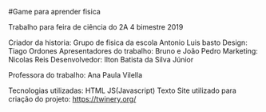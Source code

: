 #Game para aprender fisica

Trabalho para feira de ciência do 2A 
4 bimestre 2019

Criador da historia: Grupo de fisica da escola Antonio Luis basto
Design: Tiago Ordones
Apresentadores do trabalho: Bruno e João Pedro
Marketing: Nicolas Reis
Desenvolvedor: Ilton Batista da Silva Júnior

Professora do trabalho: Ana Paula Vilella
 
Tecnologias utilizadas:
	HTML
	JS(Javascript)
	Texto
Site utilizado para criação do projeto:
	https://twinery.org/